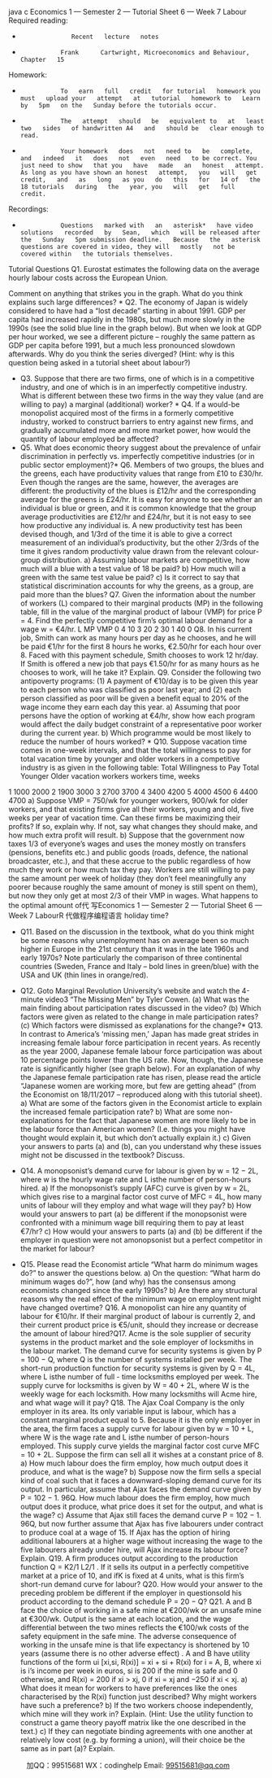 java c
Economics 1 — Semester 2 — Tutorial Sheet 6 — Week 7 
Labour 
Required reading: 
-                   Recent   lecture   notes
-                Frank      Cartwright, Microeconomics and Behaviour,   Chapter   15
Homework: 
-                To   earn   full   credit   for tutorial   homework you   must   upload your   attempt   at   tutorial   homework to   Learn by   5pm   on the   Sunday before the tutorials occur.
-                The   attempt   should   be   equivalent to   at   least two   sides   of handwritten A4   and   should be   clear enough to   read.
-                Your homework   does   not   need to   be   complete,   and   indeed   it   does   not   even   need   to be correct. You just need to show   that you   have   made   an   honest   attempt. As long as you have shown an honest   attempt,   you   will   get   credit,   and   as   long   as you   do   this   for   14 of   the   18 tutorials   during   the   year, you   will   get   full   credit. 
Recordings: 
-                Questions   marked with   an   asterisk*   have video   solutions   recorded   by   Sean,   which   will be released after the   Sunday   5pm submission deadline.   Because   the   asterisk questions are covered in video, they will   mostly   not be   covered within   the tutorials themselves.
Tutorial Questions 
Q1. Eurostat estimates the following data on the average hourly labour costs across the European Union. 

Comment on anything that strikes you in the graph. What do you think explains such large differences? * Q2. The economy of Japan is widely considered to have had a “lost decade” starting in about 1991. GDP per capita had increased rapidly in the 1980s, but much more slowly in the 1990s (see the solid blue line in the graph below). But when we look at GDP per hour worked, we see a different picture – roughly the same pattern as GDP per capita before 1991, but a    much less pronounced    slowdown afterwards. Why    do you think the    series diverged? (Hint: why is this question being asked in a tutorial sheet about labour?) 
* Q3. Suppose that there are two firms, one of which is in a competitive industry, and one of which is in an imperfectly competitive industry. What is different between these two firms in the way they value (and are willing to pay) a marginal (additional) worker? *    Q4.    If    a    would-be monopolist acquired most of    the firms in a formerly competitive industry,       worked       to       construct       barriers       to       entry       against new       firms,       and gradually accumulated more and more market power, how would the quantity of labour employed be affected? 
* Q5. What does economic theory suggest about the prevalence of unfair discrimination in perfectly vs. imperfectly competitive industries (or in public sector employment)?* Q6. Members of two groups, the blues and the greens, each have productivity values that range from £10 to £30/hr. Even though the ranges are the same, however, the averages are different: the productivity of the blues is £12/hr and the corresponding average for the greens is £24/hr. It is easy for anyone to see whether an individual is blue or green, and it is common knowledge that the group average productivities are £12/hr and £24/hr, but it is not easy to see how productive any individual is. A new productivity test has been devised though, and 1/3rd of the time it is able to give a correct measurement of an individual’s productivity, but the other 2/3rds of the time it gives random productivity value drawn from the relevant colour-group distribution. 
a) Assuming labour markets are competitive, how much will a blue with a test value of 18 be paid? 
b)          How much will a green with the same test value be paid? 
c) Is it correct to say that statistical discrimination accounts for why the greens, as a group, are paid more than the blues? Q7. Given the information about the number of workers (L) compared to their marginal products    (MP) in the following table, fill in the value of the marginal product of labour (VMP) for price P = 4. Find the perfectly competitive firm’s optimal labour demand for a wage w   = €4/hr. 
L 
MP VMP 
0 
4 
10 
3 
20 
2 
30 
1 
40 
0 Q8. In his current job, Smith can work as many hours per day as he chooses, and he will be paid €1/hr for the first 8 hours he works, €2.50/hr for each hour over 8. Faced with this payment schedule, Smith chooses to work 12 hr/day. If Smith is offered a new job that pays €1.50/hr for as many hours as he chooses to work, will he take it? Explain. Q9. Consider the following two antipoverty programs: (1) A payment of €10/day is to be given this year to each person who was classified as poor last year; and (2) each person classified as poor will be given a benefit equal to 20% of the wage income they earn each day this year. 
a) Assuming that poor persons have the option of working at €4/hr, show how each program    would    affect    the    daily    budget    constraint    of    a    representative poor    worker during the current year. 
b)       Which programme would be most likely to reduce the number of hours worked? * Q10. Suppose vacation time comes in one-week intervals, and that the total willingness to pay for total vacation time by younger and older workers in a competitive industry is as given in the following table: 
Total Willingness to Pay 
Total 
Younger 
Older 
vacation 
workers 
workers 
time, weeks 


1 
1000 
2000 
2 
1900 
3000 
3 
2700 
3700 
4 
3400 
4200 
5 
4000 
4500 
6 
4400 
4700 
a) Suppose VMP   = 750/wk for younger workers, 900/wk for older  workers, and that existing firms give all their workers, young and old, five weeks per year of vacation time. Can these firms be maximizing their profits? If so, explain why. If not, say what changes they should make, and how much extra profit will result. 
b)          Suppose that the government now taxes 1/3 of everyone’s wages and uses the money mostly    on    transfers    (pensions,    benefits etc.) and public  goods (roads, defence,    the national broadcaster, etc.), and that these accrue to the public regardless of how much they work or how much tax they pay. Workers are still willing to pay the same amount per week of holiday (they don’t feel meaningfully any poorer because roughly the same amount of money is still spent on them), but now they only get at most 2/3 of their VMP in wages. What happens to the optimal amount of代 写Economics 1 — Semester 2 — Tutorial Sheet 6 — Week 7 LabourR
代做程序编程语言 holiday time?
* Q11. Based on the discussion in the textbook, what do you think might be some reasons why unemployment has on average been so much higher in Europe in the 21st century than it was in the late 1960s and early 1970s? Note particularly the comparison of three continental countries (Sweden, France and Italy – bold lines in green/blue) with the USA and UK (thin lines in orange/red). 

* Q12. Goto Marginal Revolution University’s website and watch the 4-minute video3 “The Missing Men” by Tyler Cowen. 
(a)    What was the main finding about participation rates discussed in the video? 
(b) Which factors were given as related to the change in male participation rates? 
(c)    Which factors were dismissed as explanations for the change?* Q13. In contrast to America’s ‘missing men,’ Japan has made great strides in increasing female labour force participation in recent years. As recently as the year 2000, Japanese female labour force participation was about 10 percentage points lower than the US rate. Now, though, the Japanese rate is significantly higher (see graph below). 
For an explanation of why the Japanese female participation rate has risen, please read the article “Japanese women are working more, but few are getting ahead” (from the 
Economist on 18/11/2017 – reproduced along with this tutorial sheet). 
a)          What are some of the factors given in the Economist article to explain the increased female participation rate? 
b)       What are some non-explanations for the fact that Japanese women are more likely to be in the labour force than American women? (I.e. things you might have thought would explain it, but which don’t actually explain it.) 
c) Given your answers to parts (a) and (b), can you understand why these issues might not be discussed in the textbook? Discuss. 
* Q14. A monopsonist’s demand curve for labour is given by w   = 12 − 2L, where w is the hourly wage rate and L isthe number of person-hours hired. 
a) If the monopsonist’s supply (AFC) curve is given by w   =   2L, which gives rise to a marginal factor cost curve of MFC = 4L, how many units of labour will they employ and what wage will they pay? 
b) How would your answers to part (a) be different if the monopsonist were confronted with a minimum wage bill requiring them to pay at least €7/hr? 
c) How would your answers to parts (a) and (b) be different if the employer in question 
were not amonopsonist but a perfect competitor in the market for labour? 
* Q15. Please read the Economist article “What harm do minimum wages do?” to answer the questions below. 
a) On the question: “What harm do minimum wages do?”, how (and why) has the consensus among economists changed since the early 1990s? 
b) Are there any structural reasons why the real effect of the minimum wage  on employment might have changed overtime? Q16. A monopolist can hire any quantity of labour for €10/hr. If their marginal product of labour is currently 2, and their current product price is €5/unit, should they increase or decrease the amount of labour hired?Q17. Acme is    the sole supplier of security systems in the product market    and the sole employer of locksmiths in the labour market. The demand curve for security systems is given by P   = 100 − Q, where Q is the number of systems installed per week. The short-run production function for security systems is given by Q = 4L, where L isthe number of full - time locksmiths employed per week. The supply curve for locksmiths is given by W = 40 + 2L, where W is the weekly wage for each locksmith. How many locksmiths will Acme hire, and what wage will it pay? Q18. The Ajax    Coal Company is the only employer in its area. Its only variable input is labour, which has a constant marginal product equal to 5. Because it is the only employer in the area, the firm faces a supply curve for labour given by w   =   10 + L, where W is the wage rate and L isthe number of person-hours employed. This supply curve yields the marginal factor cost curve MFC   = 10 + 2L. Suppose the firm can sell all it wishes at a constant price of 8. 
a)          How much labour does the firm employ, how much output does it produce, and what is the wage? 
b) Suppose now the firm sells a special kind of coal such that it faces a downward-sloping demand curve for its output. In particular, assume that Ajax faces the demand curve given by P   = 102 − 1.   96Q. How much labour does the firm employ, how much output does it produce, what price does it set for the output, and what is the wage? 
c) Assume that Ajax still faces the demand curve P   = 102 − 1.   96Q, but now further assume that Ajax has five labourers under contract to produce coal at a wage of 15. If Ajax has the option of hiring additional labourers at a higher wage without increasing the wage to the five labourers already under hire, will Ajax increase its labour force? Explain. Q19. A firm produces output according to the production function Q   = K2/1 L2/1 . If it sells its output in a perfectly competitive market at a price of 10, and ifK is fixed at 4 units, what is this firm’s short-run demand curve for labour? 
Q20. How would your answer to the preceding problem be different if the employer in questionsold his product according to the demand schedule P   =   20 − Q? Q21. A and B face the choice of working in a safe mine at €200/wk or an unsafe mine at €300/wk. Output is the same at each location, and the wage differential between the two mines reflects the €100/wk costs of the safety equipment in the safe mine. The adverse consequence of working in the unsafe mine is that life expectancy is shortened by 10 years (assume    there    is    no other adverse effect) .    A and B have utility functions of    the    form ui   [xi,si,   R(xi)] = xi   +   si   +   R(xi) for i = A,   B, where xi is i’s income per week in euros, si is 200 if the mine is safe and 0 otherwise, and R(xi) = 200 if xi      > xj, 0 if xi      = xj and −250 if xi      < xj. 
a)          What does it mean for workers to have preferences like the ones characterised by the R(xi) function just described? Why might workers have such a preference? 
b) If the two workers choose independently, which mine will they work in? Explain. (Hint: Use the utility function to construct a game theory payoff matrix like the one described in the text.) 
c)          If they can negotiate binding agreements with one another at relatively low cost (e.g. by forming a union), will their choice be the same as in part (a)? Explain. 

         
加QQ：99515681  WX：codinghelp  Email: 99515681@qq.com
